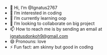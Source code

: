 - 👋 Hi, I’m @Ignatus2767
- 👀 I’m interested in coding 
- 🌱 I’m currently learning oop
- 💞️ I’m looking to collaborate on big project 
- 📫 How to reach me is by sending an email at ignatusdonkoh9@gmail.com
- 😄 Pronouns: love
- ⚡ Fun fact: am skinny but good in coding 

<!---
Ignatus2767/Ignatus2767 is a ✨ special ✨ repository because its `README.md` (this file) appears on your GitHub profile.
You can click the Preview link to take a look at your changes.
--->

